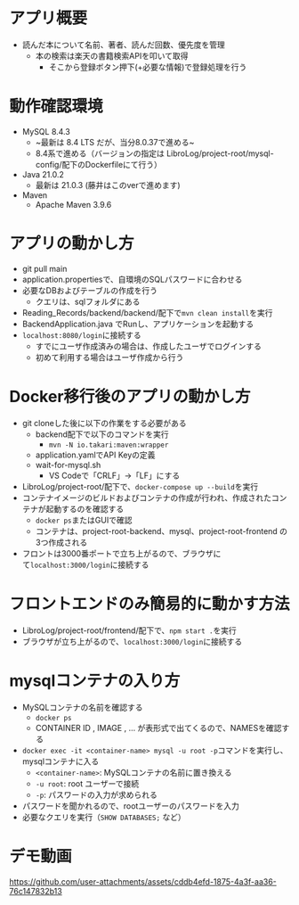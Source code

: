 # アプリ概要
- 読んだ本について名前、著者、読んだ回数、優先度を管理
  - 本の検索は楽天の書籍検索APIを叩いて取得
    - そこから登録ボタン押下(+必要な情報)で登録処理を行う

# 動作確認環境
- MySQL 8.4.3
  - ~最新は 8.4 LTS だが、当分8.0.37で進める~
  - 8.4系で進める（バージョンの指定は LibroLog/project-root/mysql-config/配下のDockerfileにて行う）
- Java 21.0.2
  - 最新は 21.0.3 (藤井はこのverで進めます)
- Maven
  - Apache Maven 3.9.6

# アプリの動かし方
- git pull main
- application.propertiesで、自環境のSQLパスワードに合わせる
- 必要なDBおよびテーブルの作成を行う
  - クエリは、sqlフォルダにある
- Reading_Records/backend/backend/配下で```mvn clean install```を実行
- BackendApplication.java でRunし、アプリケーションを起動する
- ```localhost:8080/login```に接続する
  - すでにユーザ作成済みの場合は、作成したユーザでログインする
  - 初めて利用する場合はユーザ作成から行う

# Docker移行後のアプリの動かし方
- git cloneした後に以下の作業をする必要がある
  - backend配下で以下のコマンドを実行
    - ```mvn -N io.takari:maven:wrapper```
  - application.yamlでAPI Keyの定義
  - wait-for-mysql.sh
    - VS Codeで「CRLF」→「LF」にする
- LibroLog/project-root/配下で、```docker-compose up --build```を実行
- コンテナイメージのビルドおよびコンテナの作成が行われ、作成されたコンテナが起動するのを確認する
  - ```docker ps```またはGUIで確認
  - コンテナは、project-root-backend、mysql、project-root-frontend の3つ作成される
- フロントは3000番ポートで立ち上がるので、ブラウザにて⁠```localhost:3000/login```に接続する

# フロントエンドのみ簡易的に動かす方法
- LibroLog/project-root/frontend/配下で、```npm start .```を実行
- ブラウザが立ち上がるので、⁠```localhost:3000/login```に接続する

# mysqlコンテナの入り方
- MySQLコンテナの名前を確認する
  - ```docker ps```
  - CONTAINER ID ,  IMAGE , … が表形式で出てくるので、NAMESを確認する
- ```docker exec -it <container-name> mysql -u root -p```コマンドを実行し、mysqlコンテナに入る
  - ```<container-name>```: MySQLコンテナの名前に置き換える
  - ```-u root```: root ユーザーで接続
  - ```-p```: パスワードの入力が求められる
- パスワードを聞かれるので、rootユーザーのパスワードを入力
- 必要なクエリを実行（```SHOW DATABASES;``` など）
 
# デモ動画
https://github.com/user-attachments/assets/cddb4efd-1875-4a3f-aa36-76c147832b13

